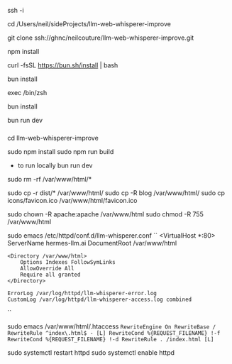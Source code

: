 
ssh -i 

cd /Users/neil/sideProjects/llm-web-whisperer-improve

git clone ssh://ghnc/neilcouture/llm-web-whisperer-improve.git


npm install

curl -fsSL https://bun.sh/install | bash

bun install

exec /bin/zsh

bun install

bun run dev




#####

cd llm-web-whisperer-improve

sudo npm install
sudo npm run build

* to run locally
bun run dev


sudo rm -rf /var/www/html/*

sudo cp -r dist/* /var/www/html/
sudo cp -R blog /var/www/html/
sudo cp icons/favicon.ico /var/www/html/favicon.ico

sudo chown -R apache:apache /var/www/html
sudo chmod -R 755 /var/www/html


sudo emacs /etc/httpd/conf.d/llm-whisperer.conf
``
<VirtualHost *:80>
    ServerName hermes-llm.ai
    DocumentRoot /var/www/html

    <Directory /var/www/html>
        Options Indexes FollowSymLinks
        AllowOverride All
        Require all granted
    </Directory>

    ErrorLog /var/log/httpd/llm-whisperer-error.log
    CustomLog /var/log/httpd/llm-whisperer-access.log combined
</VirtualHost>
``

sudo emacs /var/www/html/.htaccess
``
RewriteEngine On
RewriteBase /
RewriteRule ^index\.html$ - [L]
RewriteCond %{REQUEST_FILENAME} !-f
RewriteCond %{REQUEST_FILENAME} !-d
RewriteRule . /index.html [L]
``


sudo systemctl restart httpd
sudo systemctl enable httpd